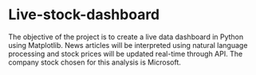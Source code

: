 # Live-stock-dashboard
The objective of the project is to create a live data dashboard in Python using Matplotlib. 
News articles will be interpreted using natural language processing and stock prices will be updated real-time through API. The company stock chosen for this analysis is Microsoft.
